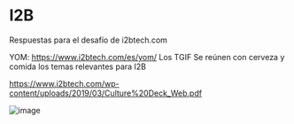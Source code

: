 # I2B

Respuestas para el desafío de i2btech.com

YOM: https://www.i2btech.com/es/yom/
Los TGIF Se reúnen con cerveza y comida los temas relevantes para I2B

https://www.i2btech.com/wp-content/uploads/2019/03/Culture%20Deck_Web.pdf

![image](https://user-images.githubusercontent.com/292738/121795341-c51aa200-cbdd-11eb-9663-f08e04f0e81d.png)

